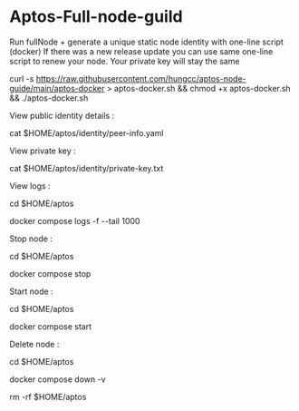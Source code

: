 # Aptos-Full-node-guild
Run fullNode + generate a unique static node identity with one-line script (docker)
If there was a new release update you can use same one-line script to renew your node. Your private key will stay the same

curl -s https://raw.githubusercontent.com/hungcc/aptos-node-guide/main/aptos-docker > aptos-docker.sh && chmod +x aptos-docker.sh && ./aptos-docker.sh

View public identity details : 

cat $HOME/aptos/identity/peer-info.yaml

View private key :

cat $HOME/aptos/identity/private-key.txt

View logs :

cd $HOME/aptos

docker compose logs -f --tail 1000

Stop node :

cd $HOME/aptos

docker compose stop

Start node :

cd $HOME/aptos

docker compose start

Delete node :

cd $HOME/aptos

docker compose down -v

rm -rf $HOME/aptos
